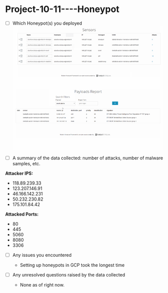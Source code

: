 # Project-10-11----Honeypot

- [ ] Which Honeypot(s) you deployed
![Alt Text](111.png)
![Alt Text](112.png)

- [ ] A summary of the data collected: number of attacks, number of malware samples, etc.

**Attacker IPS:** 
- 118.89.239.33 
- 123.207.146.91
- 46.166.142.231 
- 50.232.230.82 
- 175.101.84.42 

**Attacked Ports:**
- 80 
- 445 
- 5060
- 8080 
- 3306 

- [ ] Any issues you encountered
  - Setting up honeypots in GCP took the longest time

- [ ] Any unresolved questions raised by the data collected
  - None as of right now.
